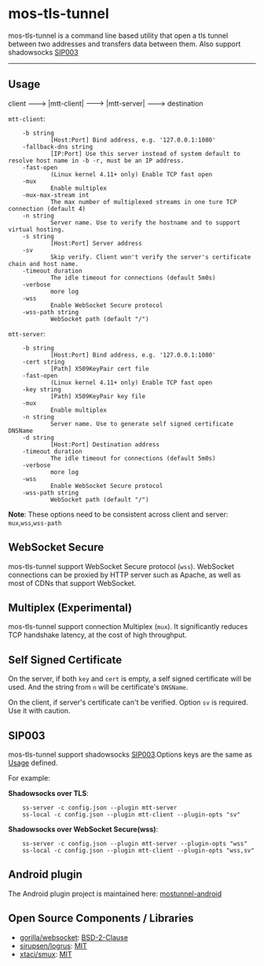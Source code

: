 # mos-tls-tunnel

mos-tls-tunnel is a command line based utility that open a tls tunnel between two addresses and transfers data between them. Also support shadowsocks [SIP003](https://shadowsocks.org/en/spec/Plugin.html)

---

## Usage

client ---> |mtt-client| ---> |mtt-server| ---> destination

`mtt-client`:

        -b string
                [Host:Port] Bind address, e.g. '127.0.0.1:1080'
        -fallback-dns string
                [IP:Port] Use this server instead of system default to resolve host name in -b -r, must be an IP address.
        -fast-open
                (Linux kernel 4.11+ only) Enable TCP fast open
        -mux
                Enable multiplex
        -mux-max-stream int
                The max number of multiplexed streams in one ture TCP connection (default 4)
        -n string
                Server name. Use to verify the hostname and to support virtual hosting.
        -s string
                [Host:Port] Server address
        -sv
                Skip verify. Client won't verify the server's certificate chain and host name.
        -timeout duration
                The idle timeout for connections (default 5m0s)
        -verbose
                more log
        -wss
                Enable WebSocket Secure protocol
        -wss-path string
                WebSocket path (default "/")

`mtt-server`:

        -b string
                [Host:Port] Bind address, e.g. '127.0.0.1:1080'
        -cert string
                [Path] X509KeyPair cert file
        -fast-open
                (Linux kernel 4.11+ only) Enable TCP fast open
        -key string
                [Path] X509KeyPair key file
        -mux
                Enable multiplex
        -n string
                Server name. Use to generate self signed certificate DNSName
        -d string
                [Host:Port] Destination address
        -timeout duration
                The idle timeout for connections (default 5m0s)
        -verbose
                more log
        -wss
                Enable WebSocket Secure protocol
        -wss-path string
                WebSocket path (default "/")


 **Note**: These options need to be consistent across client and server: `mux`,`wss`,`wss-path`

## WebSocket Secure

mos-tls-tunnel support WebSocket Secure protocol (`wss`). WebSocket connections can be proxied by HTTP server such as Apache, as well as most of CDNs that support WebSocket.

## Multiplex (Experimental)

mos-tls-tunnel support connection Multiplex (`mux`). It significantly reduces TCP handshake latency, at the cost of high throughput.

## Self Signed Certificate

On the server, if both `key` and `cert` is empty, a self signed certificate will be used. And the string from `n` will be certificate's `DNSName`. 

On the client, if server's certificate can't be verified. Option `sv` is required. Use it with caution.

## SIP003

mos-tls-tunnel support shadowsocks [SIP003](https://shadowsocks.org/en/spec/Plugin.html).Options keys are the same as [Usage](#usage) defined.

For example:

**Shadowsocks over TLS**:

        ss-server -c config.json --plugin mtt-server 
        ss-local -c config.json --plugin mtt-client --plugin-opts "sv"

**Shadowsocks over WebSocket Secure(wss)**:

        ss-server -c config.json --plugin mtt-server --plugin-opts "wss"
        ss-local -c config.json --plugin mtt-client --plugin-opts "wss,sv"



## Android plugin

The Android plugin project is maintained here: [mostunnel-android](https://github.com/IrineSistiana/mostunnel-android)

## Open Source Components / Libraries

* [gorilla/websocket](https://github.com/gorilla/websocket): [BSD-2-Clause](https://github.com/gorilla/websocket/blob/master/LICENSE)
* [sirupsen/logrus](https://github.com/sirupsen/logrus): [MIT](https://github.com/sirupsen/logrus/blob/master/LICENSE)
* [xtaci/smux](https://github.com/xtaci/smux): [MIT](https://github.com/xtaci/smux/blob/master/LICENSE)